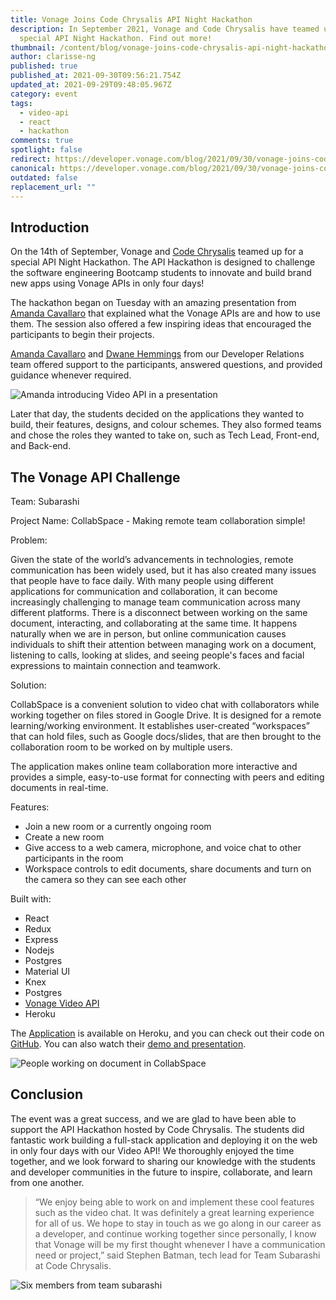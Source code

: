```yaml
---
title: Vonage Joins Code Chrysalis API Night Hackathon
description: In September 2021, Vonage and Code Chrysalis have teamed up for a
  special API Night Hackathon. Find out more!
thumbnail: /content/blog/vonage-joins-code-chrysalis-api-night-hackathon/night-hackathon_1200x600.png
author: clarisse-ng
published: true
published_at: 2021-09-30T09:56:21.754Z
updated_at: 2021-09-29T09:48:05.967Z
category: event
tags:
  - video-api
  - react
  - hackathon
comments: true
spotlight: false
redirect: https://developer.vonage.com/blog/2021/09/30/vonage-joins-code-chrysalis-api-night-hackathon
canonical: https://developer.vonage.com/blog/2021/09/30/vonage-joins-code-chrysalis-api-night-hackathon
outdated: false
replacement_url: ""
---
```

## Introduction

On the 14th of September, Vonage and [Code Chrysalis](https://www.codechrysalis.io/) teamed up for a special API Night Hackathon. The API Hackathon is designed to challenge the software engineering Bootcamp students to innovate and build brand new apps using Vonage APIs in only four days! 

The hackathon began on Tuesday with an amazing presentation from [Amanda Cavallaro](https://learn.vonage.com/authors/amanda-cavallaro/) that explained what the Vonage APIs are and how to use them. The session also offered a few inspiring ideas that encouraged the participants to begin their projects. 

[Amanda Cavallaro](https://learn.vonage.com/authors/amanda-cavallaro/) and [Dwane Hemmings](https://learn.vonage.com/authors/dwanehemmings/) from our Developer Relations team offered support to the participants, answered questions, and provided guidance whenever required. 

![Amanda introducing Video API in a presentation](https://lh5.googleusercontent.com/3pkdNg3T0TSXvV3FMUiTFy_Cey8QZbZ1e5W_ZZX2M5DO-FDo6MfK8BZdpsQL_TXmAzil1_Bm3LhAnItl23f9KtKQlSBtD4dID0vpqUtbRdsBB_nIuStBhtQRGjkCC-VFCu8RPldW=s0 "Amanda introducing Video API in a presentation")

Later that day, the students decided on the applications they wanted to build, their features, designs, and colour schemes. They also formed teams and chose the roles they wanted to take on, such as Tech Lead, Front-end, and Back-end.

## The Vonage API Challenge

Team: Subarashi

Project Name: CollabSpace - Making remote team collaboration simple! 

Problem: 

Given the state of the world’s advancements in technologies, remote communication has been widely used, but it has also created many issues that people have to face daily. With many people using different applications for communication and collaboration, it can become increasingly challenging to manage team communication across many different platforms. There is a disconnect between working on the same document, interacting, and collaborating at the same time. It happens naturally when we are in person, but online communication causes individuals to shift their attention between managing work on a document, listening to calls, looking at slides, and seeing people's faces and facial expressions to maintain connection and teamwork. 

Solution:

CollabSpace is a convenient solution to video chat with collaborators while working together on files stored in Google Drive. It is designed for a remote learning/working environment. It establishes user-created “workspaces” that can hold files, such as Google docs/slides, that are then brought to the collaboration room to be worked on by multiple users. 

The application makes online team collaboration more interactive and provides a simple, easy-to-use format for connecting with peers and editing documents in real-time. 

Features: 

* Join a new room or a currently ongoing room
* Create a new room
* Give access to a web camera, microphone, and voice chat to other participants in the room
* Workspace controls to edit documents, share documents and turn on the camera so they can see each other

Built with:

* React
* Redux
* Express
* Nodejs
* Postgres
* Material UI
* Knex
* Postgres
* [Vonage Video API](https://www.vonage.com/communications-apis/video/)
* Heroku

The [Application](https://vonage-hackathon.herokuapp.com) is available on Heroku, and you can check out their code on [GitHub](https://github.com/gonuma/vonage-hackathon). You can also watch their [demo and presentation](https://www.youtube.com/watch?v=-4O2LioAjK8).

![People working on document in CollabSpace](https://lh5.googleusercontent.com/HXicdQVZ6h7rTvkug6ngMNavwTFrDB_W8cvTXeUy7oQgj2AVbI_yikPMg1QCVcnJYomcE8oJ5GuDNYO2_q2hFuxgEwFM-Y8p8C40cxCGgxm_2L4KhcKnLKM4zNi8av-EbynBO9nA=s0 "People working on document in CollabSpace")

## Conclusion

The event was a great success, and we are glad to have been able to support the API Hackathon hosted by Code Chrysalis. The students did fantastic work building a full-stack application and deploying it on the web in only four days with our Video API! We thoroughly enjoyed the time together, and we look forward to sharing our knowledge with the students and developer communities in the future to inspire, collaborate, and learn from one another. 

> “We enjoy being able to work on and implement these cool features such as the video chat. It was definitely a great learning experience for all of us. We hope to stay in touch as we go along in our career as a developer, and continue working together since personally, I know that Vonage will be my first thought whenever I have a communication need or project,” said Stephen Batman, tech lead for Team Subarashi at Code Chrysalis. 

![Six members from team subarashi](https://lh5.googleusercontent.com/uJfsEhDxKX0WAFgbx2B0TTJ9ju0inEjbHt74etHyClIkYlrAIgmQNeSw2vHREhQ38T2hh6VNbS0BR-g3ORgCSgWEydBwzWCfrtqROhvxoPunj0Z3-BZYZ_6NAzDMR1f4QW7tSj61=s0 "Six members from team subarashi")
